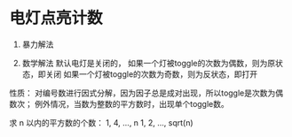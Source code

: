 # 电灯点亮计数

1. 暴力解法

2. 数学解法
  默认电灯是关闭的，
  如果一个灯被toggle的次数为偶数，则为原状态，即关闭
  如果一个灯被toggle的次数为奇数，则为反状态，即打开

  性质：
  对编号数进行因式分解，因为因子总是成对出现，所以toggle是次数为偶数次；
  例外情况，当数为整数的平方数时，出现单个toggle数。

  求 n 以内的平方数的个数：
  1, 4, ..., n
  1, 2, ..., sqrt(n)
